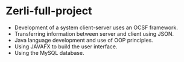 # Zerli-full-project

- Development of a system client-server uses an OCSF framework.
- Transferring information between server and client using JSON.
- Java language development and use of OOP principles.
- Using JAVAFX to build the user interface.
- Using the MySQL database.
